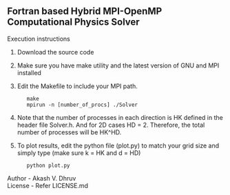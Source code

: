 ## Fortran based Hybrid MPI-OpenMP Computational Physics Solver 

Execution instructions

  1. Download the source code 
  2. Make sure you have make utility and the latest version of GNU and MPI installed
  3. Edit the Makefile to include your MPI path.

     ~~~terminal 
        make
        mpirun -n [number_of_procs] ./Solver 
     ~~~

  5. Note that the number of processes in each direction is HK defined in the header file Solver.h. And for 2D cases HD = 2. Therefore, the total number of processes will be HK^HD.

  4. To plot results, edit the python file (plot.py) to match your grid size and simply type (make sure k = HK and d = HD)

     ~~~terminal
        python plot.py
     ~~~ 

Author - Akash V. Dhruv  
License - Refer LICENSE.md
